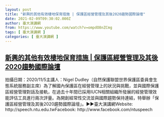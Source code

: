 ```yaml
---
layout: post
title: "新興的其他有效棲地保育措施 | 保護區經營管理及其後2020趨勢國際論壇"
date: 2021-02-09T09:30:02.000Z
author: 臺大演講網
from: https://www.youtube.com/watch?v=ompdO8nZCmg
tags: [ 臺大演講網 ]
categories: [ 臺大演講網 ]
---
```

<!--1612863002000-->
[新興的其他有效棲地保育措施 | 保護區經營管理及其後2020趨勢國際論壇](https://www.youtube.com/watch?v=ompdO8nZCmg)
------

<div>
拍攝日期：2020/11/5主講人：Nigel Dudley（自然保護聯盟世界保護區委員會生態系統服務副主席）為了解國內保護區在經營管理上的狀況與挑戰，並與國際保護區經營管理對話及接軌，在過去十年間已採用IUCN相關組織所發展的經營管理效能評估工具進行兩次評量。為開創經常性交流並與國際趨勢保持連結，特舉辦「保護區經營管理及其後2020趨勢國際論壇」。►►臺大演講網Website: http://speech.ntu.edu.twFacebook: http://www.facebook.com/ntuspeech
</div>
